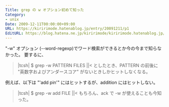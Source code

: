 ```yaml
---
Title: grep の w オプション初めて知った
Category:
- unix
Date: 2009-12-11T00:00:00+09:00
URL: https://kiririmode.hatenablog.jp/entry/20091211/p1
EditURL: https://blog.hatena.ne.jp/kiririmode/kiririmode.hatenablog.jp/atom/entry/8454420450078212356
---
```



"-w" オプション (--word-regexp)でワード検索ができるとか今の今まで知らなかった。
要するに、
>|tcsh|
$ grep -w PATTERN FILES
||<
としたとき、PATTERN の前後に "英数字およびアンダースコア" がないときしかヒットしなくなる。

例えば、以下は "'add pin'" にはヒットするが、addition にはヒットしない。
>|tcsh|
$ grep -w add FILE
||<
もちろん、ack で -w が使えることも今知った。
